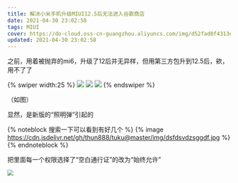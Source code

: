 ```yaml
---
title: 解决小米手机升级MIUI12.5后无法进入谷歌商店
date: 2021-04-30 23:02:58
tags: MIUI
cover: https://do-cloud.oss-cn-guangzhou.aliyuncs.com/img/d52fad0f4313ea00d904bc7da5fb93da237bb8a5.png?x-oss-process=style/blog
updated: 2021-04-30 23:02:58
---
```


之前，用着被抛弃的mi6，升级了12后并无异样，但用第三方包升到12.5后，欸，用不了了

<!-- more -->

{% swiper width:25 %}
![](https://cdn.jsdelivr.net/gh/thun888/tuku@master/img/IMG_20210424_212057.jpg)
![](https://cdn.jsdelivr.net/gh/thun888/tuku@master/img/Screenshot_2021-04-24-21-19-58-835_com.android.ve.jpg)
![](https://cdn.jsdelivr.net/gh/thun888/tuku@master/img/Screenshot_2021-04-24-21-20-21-301_com.android.ve.jpg)
{% endswiper %}


（如图）

显然，是新版的“照明弹”引起的

{% noteblock 搜索一下可以看到有好几个 %}
{% image https://cdn.jsdelivr.net/gh/thun888/tuku@master/img/dsfdsvdzsggdf.jpg %}
{% endnoteblock %}


把里面每一个权限选择了“空白通行证”的改为“始终允许”

<img src="https://cdn.jsdelivr.net/gh/thun888/tuku@master/img/Screenshot_2021-04-30-23-12-52-256_com.miui.secur.jpg" style="zoom: 80%;" />

